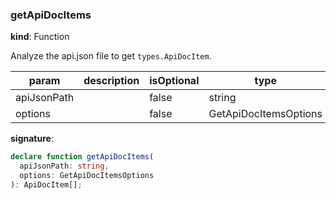

### getApiDocItems

**kind**: Function

Analyze the api.json file to get `types.ApiDocItem`.

| param | description | isOptional | type |
| ----- | ----------- | ---------- | ---- |
| apiJsonPath |  | false | string |
| options |  | false | GetApiDocItemsOptions |

**signature**:

```ts
declare function getApiDocItems(
  apiJsonPath: string,
  options: GetApiDocItemsOptions
): ApiDocItem[];
```



